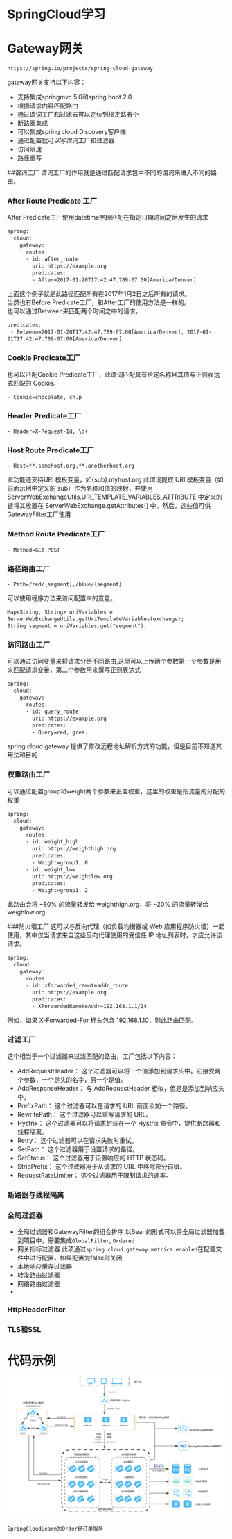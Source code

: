 # SpringCloud学习
# Gateway网关

```
https://spring.io/projects/spring-cloud-gateway
```
gateway网关支持以下内容：
- 支持集成springmvc 5.0和spring boot 2.0
- 根据请求内容匹配路由
- 通过谓词工厂和过滤去可以定位到指定路有个
- 断路器集成
- 可以集成spring cloud Discovery客户端
- 通过配置就可以写谓词工厂和过滤器
- 访问限速
- 路径重写

##谓词工厂
谓词工厂的作用就是通过匹配请求包中不同的谓词来进入不同的路由。

### After Route Predicate 工厂
After Predicate工厂使用datetime字段匹配在指定日期时间之后发生的请求
```
spring:
  cloud:
    gateway:
      routes:
      - id: after_route
        uri: https://example.org
        predicates:
        - After=2017-01-20T17:42:47.789-07:00[America/Denver]
```
上面这个例子就是此路径匹配所有在2017年1月2日之后所有的请求。</br>
当然也有Before Predicate工厂，和After工厂的使用方法是一样的。</br>
也可以通过Between来匹配两个时间之中的请求。</br>
```
predicates:
 - Between=2017-01-20T17:42:47.789-07:00[America/Denver], 2017-01-21T17:42:47.789-07:00[America/Denver]
```
### Cookie Predicate工厂
也可以匹配Cookie Predicate工厂，此谓词匹配具有给定名称且其值与正则表达式匹配的 Cookie。
```
- Cookie=chocolate, ch.p
```

### Header Predicate工厂
```
- Header=X-Request-Id, \d+
```

### Host Route Predicate工厂
```
- Host=**.somehost.org,**.anotherhost.org
```
此功能还支持URI 模板变量，如{sub}.myhost.org
此谓词提取 URI 模板变量（如前面示例中定义的 sub）作为名称和值的映射，并使用 ServerWebExchangeUtils.URI_TEMPLATE_VARIABLES_ATTRIBUTE 中定义的键将其放置在 ServerWebExchange.getAttributes() 中。然后，这些值可供GatewayFilter工厂使用

### Method Route Predicate工厂
```
- Method=GET,POST
```

### 路径路由工厂
```
- Path=/red/{segment},/blue/{segment}
```
可以使用程序方法来访问配置中的变量。
```
Map<String, String> uriVariables = ServerWebExchangeUtils.getUriTemplateVariables(exchange);
String segment = uriVariables.get("segment");
```

### 访问路由工厂
可以通过访问变量来将请求分给不同路由,这里可以上传两个参数第一个参数是用来匹配请求变量，第二个参数用来撰写正则表达式
```
spring:
  cloud:
    gateway:
      routes:
      - id: query_route
        uri: https://example.org
        predicates:
        - Query=red, gree.

```
spring cloud gateway 提供了修改远程地址解析方式的功能，但是目前不知道其用法和目的
### 权重路由工厂
可以通过配置group和weight两个参数来设置权重，这里的权重是指流量的分配的权重
```
spring:
  cloud:
    gateway:
      routes:
      - id: weight_high
        uri: https://weighthigh.org
        predicates:
        - Weight=group1, 8
      - id: weight_low
        uri: https://weightlow.org
        predicates:
        - Weight=group1, 2
```
此路由会将 ~80% 的流量转发给 weighthigh.org，将 ~20% 的流量转发给 weighlow.org

###防火墙工厂
这可以与反向代理（如负载均衡器或 Web 应用程序防火墙）一起使用，其中仅当请求来自这些反向代理使用的受信任 IP 地址列表时，才应允许该请求。
```
spring:
  cloud:
    gateway:
      routes:
      - id: xforwarded_remoteaddr_route
        uri: https://example.org
        predicates:
        - XForwardedRemoteAddr=192.168.1.1/24
```
例如，如果 X-Forwarded-For 标头包含 192.168.1.10，则此路由匹配.

### 过滤工厂
这个相当于一个过滤器来过滤匹配的路由，工厂包括以下内容：
- AddRequestHeader： 这个过滤器可以将一个值添加到请求头中。它接受两个参数，一个是头的名字，另一个是值。
- AddResponseHeader： 与 AddRequestHeader 相似，但是是添加到响应头中。
- PrefixPath： 这个过滤器可以在请求的 URL 前面添加一个路径。
- RewritePath： 这个过滤器可以重写请求的 URL。
- Hystrix： 这个过滤器可以将请求封装在一个 Hystrix 命令中，提供断路器和线程隔离。
- Retry： 这个过滤器可以在请求失败时重试。
- SetPath： 这个过滤器用于设置请求的路径。
- SetStatus： 这个过滤器用于设置响应的 HTTP 状态码。
- StripPrefix： 这个过滤器用于从请求的 URL 中移除部分前缀。
- RequestRateLimiter： 这个过滤器用于限制请求的速率。
### 断路器与线程隔离
### 全局过滤器
- 全局过滤器和GatewayFilter的组合排序
以Bean的形式可以将全局过滤器加载到项目中，需要集成`GlobalFilter`, `Ordered`
- 网关指标过滤器
此项通过`spring.cloud.gateway.metrics.enabled`在配置文件中进行配置，如果配置为false则关闭
- 本地响应缓存过滤器
- 转发路由过滤器
- 网络路由过滤器
- 
  
### HttpHeaderFilter
### TLS和SSL
### 



# 代码示例
![网课的微服务架构.png](photo/网课的微服务架构.png)
```
SpringCloudLearn的Order是订单服务
```

